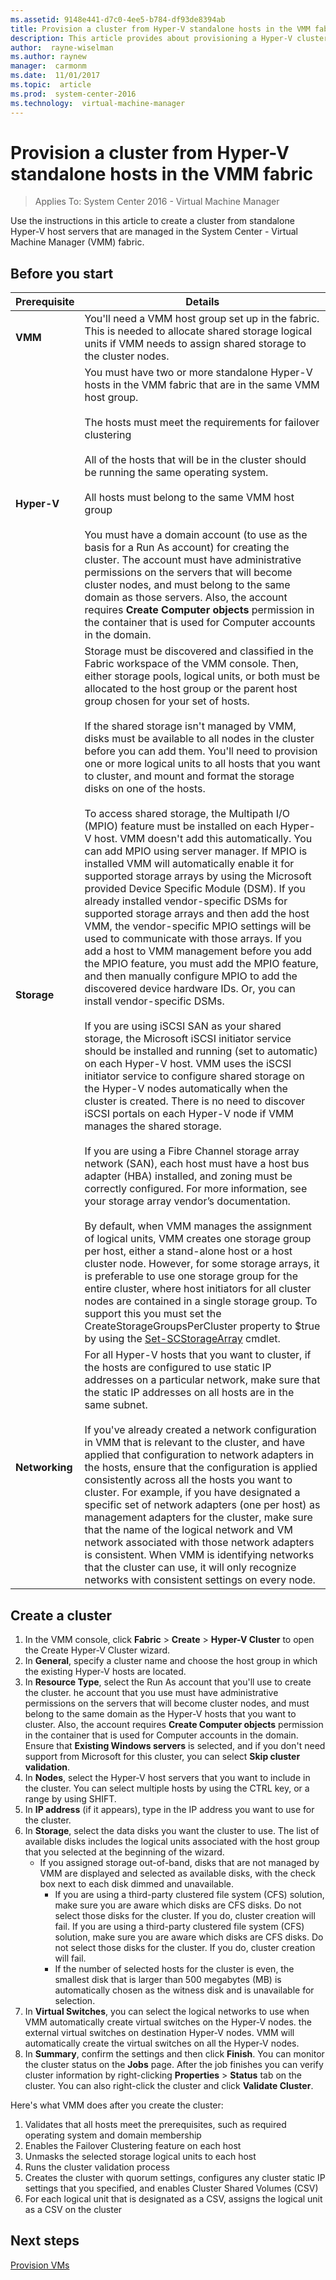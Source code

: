 ```yaml
---
ms.assetid: 9148e441-d7c0-4ee5-b784-df93de8394ab
title: Provision a cluster from Hyper-V standalone hosts in the VMM fabric
description: This article provides about provisioning a Hyper-V cluster in the VMM fabric
author:  rayne-wiselman
ms.author: raynew
manager:  carmonm
ms.date:  11/01/2017
ms.topic:  article
ms.prod:  system-center-2016
ms.technology:  virtual-machine-manager
---
```


# Provision a cluster from Hyper-V standalone hosts in the VMM fabric

>Applies To: System Center 2016 - Virtual Machine Manager

Use the instructions in this article to create a cluster from standalone Hyper-V host servers that are managed in the System Center - Virtual Machine Manager (VMM) fabric.

## Before you start

**Prerequisite** | **Details**
--- | ---
**VMM** | You'll need a VMM host group set up in the fabric. This is needed to allocate shared storage logical units if VMM needs to assign shared storage to the cluster nodes.
**Hyper-V** | You must have two or more standalone Hyper-V hosts in the VMM fabric that are in the same VMM host group.<br/><br/> The hosts must meet the requirements for failover clustering<br/><br/> All of the hosts that will be in the cluster should be running the same operating system.<br/><br/> All hosts must belong to the same VMM host group<br/><br/> You must have a domain account \(to use as the basis for a Run As account\) for creating the cluster. The account must have administrative permissions on the servers that will become cluster nodes, and must belong to the same domain as those servers. Also, the account requires **Create Computer objects** permission in the container that is used for Computer accounts in the domain.
**Storage** | Storage must be discovered and classified in the Fabric workspace of the VMM console. Then, either storage pools, logical units, or both must be allocated to the host group or the parent host group chosen for your set of hosts.<br/><br/> If the shared storage isn't managed by VMM, disks must be available to all nodes in the cluster before you can add them. You'll need to provision one or more logical units to all hosts that you want to cluster, and mount and format the storage disks on one of the hosts.<br/><br/> To access shared storage, the Multipath I/O (MPIO) feature must be installed on each Hyper-V host. VMM doesn't add this automatically. You can add MPIO using server manager. If MPIO is installed VMM will automatically enable it for supported storage arrays by using the Microsoft provided Device Specific Module \(DSM\). If you already installed vendor\-specific DSMs for supported storage arrays and then add the host VMM, the vendor\-specific MPIO settings will be used to communicate with those arrays. If you add a host to VMM management before you add the MPIO feature, you must add the MPIO feature, and then manually configure MPIO to add the discovered device hardware IDs. Or, you can install vendor\-specific DSMs.<br/><br/> If you are using iSCSI SAN as your shared storage, the Microsoft iSCSI initiator service should be installed and running (set to automatic) on each Hyper-V host. VMM uses the iSCSI initiator service to configure shared storage on the Hyper-V nodes automatically when the cluster is created. There is no need to discover iSCSI portals on each Hyper-V node if VMM manages the shared storage.<br/><br/> If you are using a Fibre Channel storage array network \(SAN\), each host must have a host bus adapter \(HBA\) installed, and zoning must be correctly configured. For more information, see your storage array vendor’s documentation. <br/><br/> By default, when VMM manages the assignment of logical units, VMM creates one storage group per host, either a stand-alone host or a host cluster node. However, for some storage arrays, it is preferable to use one storage group for the entire cluster, where host initiators for all cluster nodes are contained in a single storage group. To support this you must set the CreateStorageGroupsPerCluster property to $true by using the [Set-SCStorageArray](https://technet.microsoft.com/library/jj613218.aspx) cmdlet.
**Networking** | For all Hyper-V hosts that you want to cluster, if the hosts are configured to use static IP addresses on a particular network, make sure that the static IP addresses on all hosts are in the same subnet.<br/><br/> If you've already created a network configuration in VMM that is relevant to the cluster, and have applied that configuration to network adapters in the hosts, ensure that the configuration is applied consistently across all the hosts you want to cluster. For example, if you have designated a specific set of network adapters (one per host) as management adapters for the cluster, make sure that the name of the logical network and VM network associated with those network adapters is consistent. When VMM is identifying networks that the cluster can use, it will only recognize networks with consistent settings on every node.

## Create a cluster

1. In the VMM console, click **Fabric** > **Create** > **Hyper-V Cluster** to open the Create Hyper-V Cluster wizard.
1. In **General**, specify a cluster name and choose the host group in which the existing Hyper-V hosts are located.
1. In **Resource Type**, select the Run As account that you'll use to create the cluster. he account that you use must have administrative permissions on the servers that will become cluster nodes, and must belong to the same domain as the Hyper\-V hosts that you want to cluster. Also, the account requires **Create Computer objects** permission in the container that is used for Computer accounts in the domain. Ensure that **Existing Windows servers** is selected, and if you don't need support from Microsoft for this cluster, you can select **Skip cluster validation**.
1. In **Nodes**, select the Hyper-V host servers that you want to include in the cluster. You can select multiple hosts by using the CTRL key, or a range by using SHIFT.
1. In **IP address** (if it appears), type in the IP address you want to use for the cluster.
1. In **Storage**, select the data disks you want the cluster to use. The list of available disks includes the logical units associated with the host group that you selected at the beginning of the wizard.
    - If you assigned storage out-of-band, disks that are not managed by VMM are displayed and selected as available disks, with the check box next to each disk dimmed and unavailable.
      - If you are using a third-party clustered file system \(CFS\) solution, make sure you are aware which disks are CFS disks. Do not select those disks for the cluster. If you do, cluster creation will fail. If you are using a third\-party clustered file system \(CFS\) solution, make sure you are aware which disks are CFS disks. Do not select those disks for the cluster. If you do, cluster creation will fail.
      - If the number of selected hosts for the cluster is even, the smallest disk that is larger than 500 megabytes \(MB\) is automatically chosen as the witness disk and is unavailable for selection.
1. In **Virtual Switches**, you can select the logical networks to use when VMM automatically create virtual switches on the Hyper-V nodes. the external virtual switches on destination Hyper-V nodes. VMM will automatically create the virtual switches on all the Hyper-V nodes.
1. In **Summary**, confirm the settings and then click **Finish**. You can monitor the cluster status on the **Jobs** page. After the job finishes  you can verify cluster information by right-clicking **Properties** > **Status** tab on the cluster. You can also right-click the cluster and click **Validate Cluster**.

Here's what VMM does after you create the cluster:

1. Validates that all hosts meet the prerequisites, such as required operating system and domain membership
1. Enables the Failover Clustering feature on each host
1. Unmasks the selected storage logical units to each host
1. Runs the cluster validation process
1. Creates the cluster with quorum settings, configures any cluster static IP settings that you specified, and enables Cluster Shared Volumes \(CSV\)
1. For each logical unit that is designated as a CSV, assigns the logical unit as a CSV on the cluster

## Next steps

[Provision VMs](provision-vms.md)

